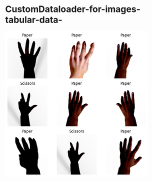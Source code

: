 # CustomDataloader-for-images-tabular-data-

![This is an image showing images printed from the dataloader](dataloader-images-in-csv/testing_dataloader.png)
